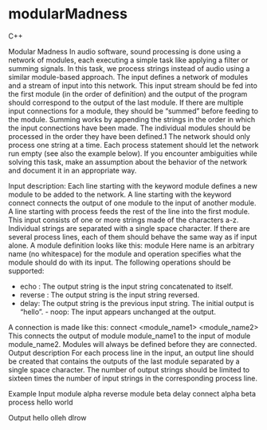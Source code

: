 # modularMadness
C++ 

Modular Madness
In audio software, sound processing is done using a network of modules, each executing a simple task like applying a filter or summing signals. In this task, we process strings instead of audio using a similar module-based approach.
The input defines a network of modules and a stream of input into this network. This input stream should be fed into the first module (in the order of definition) and the output of the program should correspond to the output of the last module. If there are multiple input connections for a module, they should be “summed” before feeding to the module. Summing works by appending the strings in the order in which the input connections have been made. The individual modules should be processed in the order they have been defined.1 The network should only process one string at a time. Each process statement should let the network run empty (see also the example below).
If you encounter ambiguities while solving this task, make an assumption about the behavior of the network and document it in an appropriate way.

Input description:
Each line starting with the keyword module defines a new module to be added to the network. A line starting with the keyword connect connects the output of one module to the input of another module. A line starting with process feeds the rest of the line into the first module. This input consists of one or more strings made of the characters a-z. Individual strings are separated with a single space character. If there are several process lines, each of them should behave the same way as if input alone.
A module definition looks like this:
module <name> <operation>
Here name is an arbitrary name (no whitespace) for the module and operation specifies
what the module should do with its input. The following operations should be supported:
- echo : The output string is the input string concatenated to itself.
- reverse : The output string is the input string reversed.
- delay: The output string is the previous input string. The initial output is “hello”. - noop: The input appears unchanged at the output.

A connection is made like this:
connect <module_name1> <module_name2>
This connects the output of module module_name1 to the input of module module_name2.
Modules will always be defined before they are connected. Output description
For each process line in the input, an output line should be created that contains the outputs of the last module separated by a single space character. The number of output strings should be limited to sixteen times the number of input strings in the corresponding process line.

Example Input
module alpha reverse
module beta delay
connect alpha beta
process hello world

Output
hello olleh dlrow
